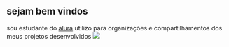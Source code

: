 ## sejam bem vindos 
sou estudante do [alura](https://cursos.alura.com.br/dashboard)
utilizo para organizações e compartilhamentos dos meus projetos desenvolvidos 
![](https://media1.tenor.com/m/geAnWFRjmT0AAAAC/taylor-swift-taylor.gif)
